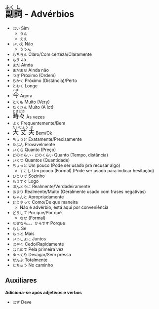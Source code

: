 # <ruby>副<rt>ふく</rt>詞<rt>し</rt></ruby> - Advérbios

-   `はい` Sim
    -   `うん`
    -   `ええ`
-   `いいえ` Não
    -   `ううん`
-   `もちろん` Claro/Com certeza/Claramente
-   `もう` Já
-   `まだ` Ainda
-   `まだまだ` Ainda não
-   `つぎ` Próximo (Ordem)
-   `ちかく` Próximo (Distância)/Perto
-   `とおく` Longe
-   <font size="5"><code><ruby>今<rt>いま</rt></ruby></code></font> Agora
-   `とても` Muito (Very)
-   `たくさん` Muito (A lot)
-   <font size="5"><code><ruby>時々<rt>ときどき</rt></ruby></code></font> Às vezes
-   `よく` Frequentemente/Bem
-   <font size="5"><code><ruby>大<rt>だい</rt>丈<rt>じょう</rt>夫<rt>ぶ</rt></ruby></code></font> Bem/Ok
-   `ちょうど` Exatamente/Precisamente
-   `たぶん` Provavelmente
-   `いくら` Quanto (Preço)
-   `どのぐらい・どのくらい` Quanto (Tempo, distância)
-   `いくつ` Quantos (Quantidade)
-   `ちょっと` Um pouco (Pode ser usado pra recusar algo)
    -   `すこし` Um pouco (Formal) (Pode ser usado para indicar hesitação)
-   `ひとりで` Sozinho
-   `もうすぐ` Logo
-   `ほんとうに` Realmente/Verdadeiramente
-   `あまり` Realmente/Muito (Geralmente usado com frases negativas)
-   `ちゃんと` Apropriadamente
-   `どうやって` Como/De que maneira
    -   Não é advérbio, está aqui por conveniência
-   `どうして` Por que/Por quê
    -   `なぜ` (Formal)
-   `なぜなら。。。からです` Porque
-   `もし` Se
-   `もっと` Mais
-   `いっしょに` Juntos
-   `はやく` Cedo/Rapidamente
-   `はじめて` Pela primeira vez
-   `ゆっくり` Devagar/Sem pressa
-   `ぜんぶ` Totalmente
-   `とちゅう` No caminho

## Auxiliares

**Adiciona-se após adjetivos e verbos**

-   `はず` Deve
